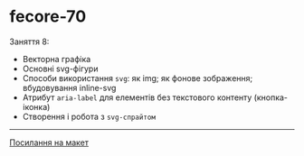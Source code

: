 # fecore-70

Заняття 8:

- Векторна графіка
- Основні svg-фігури
- Способи використання `svg`: як img; як фонове зображення; вбудовування inline-svg
- Атрибут `aria-label` для елементів без текстового контенту (кнопка-іконка)
- Створення і робота з `svg-спрайтом`

---

[Посилання на макет](<https://www.figma.com/file/gTrdKERu067LHmnhwvBqyl/Barbershop-(EN)?node-id=0%3A1>)
